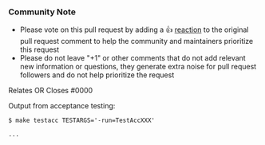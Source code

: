 <!--- See what makes a good Pull Request at : https://github.com/IBM-Cloud/terraform-provider-ibm/blob/master/.github/CONTRIBUTING.md --->

<!--- Please keep this note for the community --->

### Community Note

* Please vote on this pull request by adding a 👍 [reaction](https://blog.github.com/2016-03-10-add-reactions-to-pull-requests-issues-and-comments/) to the original pull request comment to help the community and maintainers prioritize this request
* Please do not leave "+1" or other comments that do not add relevant new information or questions, they generate extra noise for pull request followers and do not help prioritize the request

<!--- Thank you for keeping this note for the community --->

<!--- If your PR fully resolves and should automatically close the linked issue, use Closes. Otherwise, use Relates --->
Relates OR Closes #0000

Output from acceptance testing:

<!--
Replace TestAccXXX with a pattern that matches the tests affected by this PR.

For more information on the `-run` flag, see the `go test` documentation at https://tip.golang.org/cmd/go/#hdr-Testing_flags.
-->
```
$ make testacc TESTARGS='-run=TestAccXXX'

...
```
